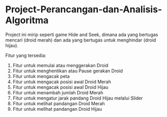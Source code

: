 # Project-Perancangan-dan-Analisis-Algoritma
Project ini mirip seperti game Hide and Seek, dimana ada yang bertugas mencari (droid merah) dan ada yang bertugas untuk menghindar (droid hijau).

Fitur yang tersedia:
1. Fitur untuk memulai atau menggerakan Droid
2. Fitur untuk menghentikan atau Pause gerakan Droid
3. Fitur untuk mengacak peta
4. Fitur untuk mengacak posisi awal Droid Merah
5. Fitur untuk mengacak posisi awal Droid Hijau
6. Fitur untuk menambah jumlah Droid Merah
7. Fitur untuk mengatur jarak pandang Droid Hijau melalui Slider
8. Fitur untuk melihat pandangan Droid Merah
9. Fitur untuk melihat pandangan Droid Hijau

